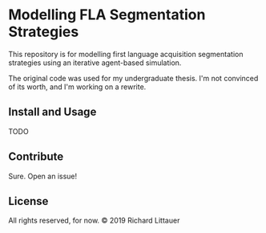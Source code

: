 # Modelling FLA Segmentation Strategies

This repository is for modelling first language acquisition segmentation strategies using an iterative agent-based simulation.

The original code was used for my undergraduate thesis. I'm not convinced of its worth, and I'm working on a rewrite.

## Install and Usage

TODO

## Contribute

Sure. Open an issue!

## License

All rights reserved, for now. © 2019 Richard Littauer